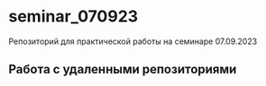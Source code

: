﻿# seminar_070923
Репозиторий для практической работы на семинаре 07.09.2023 
## Работа с удаленными репозиториями